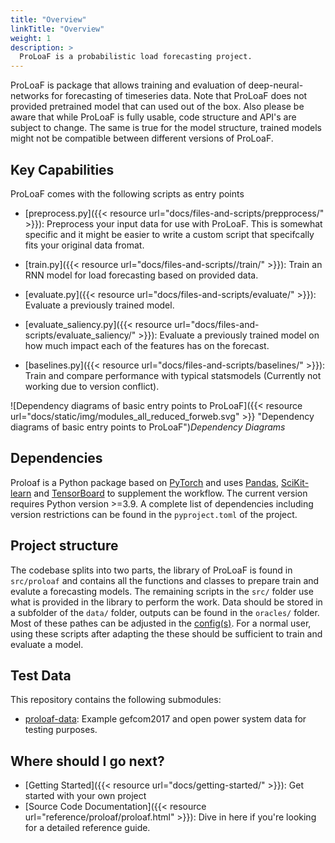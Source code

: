 ```yaml
---
title: "Overview"
linkTitle: "Overview"
weight: 1
description: >
  ProLoaF is a probabilistic load forecasting project.
---
```

ProLoaF is package that allows training and evaluation of deep-neural-networks for forecasting of timeseries data. Note that ProLoaF does not provided pretrained model that can used out of the box. Also please be aware that while ProLoaF is fully usable, code structure and API's are subject to change. The same is true for the model structure, trained models might not be compatible between different versions of ProLoaF.

## Key Capabilities

ProLoaF comes with the following scripts as entry points

- [preprocess.py]({{< resource url="docs/files-and-scripts/prepprocess/" >}}): Preprocess your input data for use with ProLoaF. This is somewhat specific and it might be easier to write a custom script that specifcally fits your original data fromat.

- [train.py]({{< resource url="docs/files-and-scripts//train/" >}}): Train an RNN model for load forecasting based on provided data.

- [evaluate.py]({{< resource url="docs/files-and-scripts/evaluate/" >}}): Evaluate a previously trained model.

- [evaluate_saliency.py]({{< resource url="docs/files-and-scripts/evaluate_saliency/" >}}): Evaluate a previously trained model on how much impact each of the features has on the forecast.

- [baselines.py]({{< resource url="docs/files-and-scripts/baselines/" >}}): Train and compare performance with typical statsmodels (Currently not working due to version conflict).

![Dependency diagrams of basic entry points to ProLoaF]({{< resource url="docs/static/img/modules_all_reduced_forweb.svg" >}} "Dependency diagrams of basic entry points to ProLoaF")*Dependency Diagrams*

## Dependencies
Proloaf is a Python package based on [PyTorch](https://pytorch.org/) and uses [Pandas](https://pandas.pydata.org/), [SciKit-learn](https://scikit-learn.org/stable/) and [TensorBoard](https://www.tensorflow.org/tensorboard) to supplement the workflow.
The current version requires Python version >=3.9.
A complete list of dependencies including version restrictions can be found in the `pyproject.toml` of the project.

## Project structure
The codebase splits into two parts, the library of ProLoaF is found in `src/proloaf` and contains all the functions and classes to prepare train and evalute a forecasting models. 
The remaining scripts in the `src/` folder use what is provided in the library to perform the work.
Data should be stored in a subfolder of the `data/` folder, outputs can be found in the `oracles/` folder. Most of these pathes can be adjusted in the [config(s)](../Files%20and%20Scripts/config.md).
For a normal user, using these scripts after adapting the these should be sufficient to train and evaluate a model.


## Test Data

This repository contains the following submodules:
* [proloaf-data](https://git.rwth-aachen.de/acs/public/automation/plf/plf-data): Example gefcom2017 and open power system data for testing purposes.

## Where should I go next?

* [Getting Started]({{< resource url="docs/getting-started/" >}}): Get started with your own project
* [Source Code Documentation]({{< resource url="reference/proloaf/proloaf.html" >}}): Dive in here if you're looking for a detailed reference guide.
